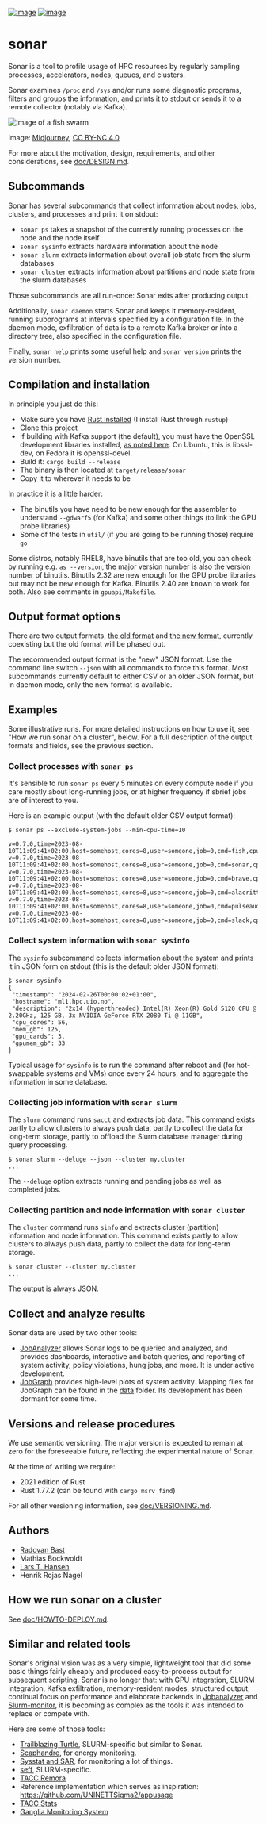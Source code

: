 [![image](https://github.com/NordicHPC/sonar/workflows/Test/badge.svg)](https://github.com/NordicHPC/sonar/actions)
[![image](https://img.shields.io/badge/license-%20GPL--v3.0-blue.svg)](LICENSE)

# sonar

Sonar is a tool to profile usage of HPC resources by regularly sampling processes, accelerators,
nodes, queues, and clusters.

Sonar examines `/proc` and `/sys` and/or runs some diagnostic programs, filters and groups the
information, and prints it to stdout or sends it to a remote collector (notably via Kafka).

![image of a fish swarm](img/sonar-small.png)

Image: [Midjourney](https://midjourney.com/), [CC BY-NC 4.0](https://creativecommons.org/licenses/by-nc/4.0/legalcode)

For more about the motivation, design, requirements, and other considerations, see [doc/DESIGN.md](doc/DESIGN.md).

## Subcommands

Sonar has several subcommands that collect information about nodes, jobs, clusters, and processes
and print it on stdout:

- `sonar ps` takes a snapshot of the currently running processes on the node and the node itself
- `sonar sysinfo` extracts hardware information about the node
- `sonar slurm` extracts information about overall job state from the slurm databases
- `sonar cluster` extracts information about partitions and node state from the slurm databases

Those subcommands are all run-once: Sonar exits after producing output.

Additionally, `sonar daemon` starts Sonar and keeps it memory-resident, running subprograms at
intervals specified by a configuration file.  In the daemon mode, exfiltration of data is to a
remote Kafka broker or into a directory tree, also specified in the configuration file.

Finally, `sonar help` prints some useful help and `sonar version` prints the version number.

## Compilation and installation

In principle you just do this:

- Make sure you have [Rust installed](https://www.rust-lang.org/learn/get-started) (I install Rust through `rustup`)
- Clone this project
- If building with Kafka support (the default), you must have the OpenSSL development libraries installed,
  [as noted here](https://docs.rs/rdkafka/0.37.0/rdkafka/#installation).
  On Ubuntu, this is libssl-dev, on Fedora it is openssl-devel.
- Build it: `cargo build --release`
- The binary is then located at `target/release/sonar`
- Copy it to wherever it needs to be

In practice it is a little harder:

- The binutils you have need to be new enough for the assembler to understand `--gdwarf5`
  (for Kafka) and some other things (to link the GPU probe libraries)
- Some of the tests in `util/` (if you are going to be running those) require `go`

Some distros, notably RHEL8, have binutils that are too old, you can check by running e.g.
`as --version`, the major version number is also the version number of binutils.  Binutils 2.32
are new enough for the GPU probe libraries but may not be new enough for Kafka.  Binutils 2.40
are known to work for both.  Also see comments in `gpuapi/Makefile`.

## Output format options

There are two output formats, [the old format](doc/OLD-FORMAT.md) and [the new
format](doc/NEW-FORMAT.md), currently coexisting but the old format will be phased out.

The recommended output format is the "new" JSON format.  Use the command line switch `--json` with
all commands to force this format.  Most subcommands currently default to either CSV or an older
JSON format, but in daemon mode, only the new format is available.

## Examples

Some illustrative runs.  For more detailed instructions on how to use it, see "How we run sonar on a
cluster", below.  For a full description of the output formats and fields, see the previous section.

### Collect processes with `sonar ps`

It's sensible to run `sonar ps` every 5 minutes on every compute node if you care mostly about
long-running jobs, or at higher frequency if sbrief jobs are of interest to you.

Here is an example output (with the default older CSV output format):
```console
$ sonar ps --exclude-system-jobs --min-cpu-time=10

v=0.7.0,time=2023-08-10T11:09:41+02:00,host=somehost,cores=8,user=someone,job=0,cmd=fish,cpu%=2.1,cpukib=64400,gpus=none,gpu%=0,gpumem%=0,gpukib=0,cputime_sec=138
v=0.7.0,time=2023-08-10T11:09:41+02:00,host=somehost,cores=8,user=someone,job=0,cmd=sonar,cpu%=761,cpukib=372,gpus=none,gpu%=0,gpumem%=0,gpukib=0,cputime_sec=137
v=0.7.0,time=2023-08-10T11:09:41+02:00,host=somehost,cores=8,user=someone,job=0,cmd=brave,cpu%=14.6,cpukib=2907168,gpus=none,gpu%=0,gpumem%=0,gpukib=0,cputime_sec=3532
v=0.7.0,time=2023-08-10T11:09:41+02:00,host=somehost,cores=8,user=someone,job=0,cmd=alacritty,cpu%=0.8,cpukib=126700,gpus=none,gpu%=0,gpumem%=0,gpukib=0,cputime_sec=51
v=0.7.0,time=2023-08-10T11:09:41+02:00,host=somehost,cores=8,user=someone,job=0,cmd=pulseaudio,cpu%=0.7,cpukib=90640,gpus=none,gpu%=0,gpumem%=0,gpukib=0,cputime_sec=399
v=0.7.0,time=2023-08-10T11:09:41+02:00,host=somehost,cores=8,user=someone,job=0,cmd=slack,cpu%=3.9,cpukib=716924,gpus=none,gpu%=0,gpumem%=0,gpukib=0,cputime_sec=266
```

### Collect system information with `sonar sysinfo`

The `sysinfo` subcommand collects information about the system and prints it in JSON form on stdout
(this is the default older JSON format):

```console
$ sonar sysinfo
{
 "timestamp": "2024-02-26T00:00:02+01:00",
 "hostname": "ml1.hpc.uio.no",
 "description": "2x14 (hyperthreaded) Intel(R) Xeon(R) Gold 5120 CPU @ 2.20GHz, 125 GB, 3x NVIDIA GeForce RTX 2080 Ti @ 11GB",
 "cpu_cores": 56,
 "mem_gb": 125,
 "gpu_cards": 3,
 "gpumem_gb": 33
}
```

Typical usage for `sysinfo` is to run the command after reboot and (for hot-swappable systems and
VMs) once every 24 hours, and to aggregate the information in some database.

### Collecting job information with `sonar slurm`

The `slurm` command runs `sacct` and extracts job data.  This command exists partly to allow
clusters to always push data, partly to collect the data for long-term storage, partly to offload
the Slurm database manager during query processing.

```console
$ sonar slurm --deluge --json --cluster my.cluster
...
```

The `--deluge` option extracts running and pending jobs as well as completed jobs.

### Collecting partition and node information with `sonar cluster`

The `cluster` command runs `sinfo` and extracts cluster (partition) information and node
information.  This command exists partly to allow clusters to always push data, partly to collect
the data for long-term storage.

```console
$ sonar cluster --cluster my.cluster
...
```

The output is always JSON.

## Collect and analyze results

Sonar data are used by two other tools:

* [JobAnalyzer](https://github.com/NAICNO/Jobanalyzer) allows Sonar logs to be queried and analyzed, and
  provides dashboards, interactive and batch queries, and reporting of system activity, policy violations,
  hung jobs, and more.  It is under active development.
* [JobGraph](https://github.com/NordicHPC/jobgraph) provides high-level plots of system activity. Mapping
  files for JobGraph can be found in the [data](data) folder.  Its development has been dormant for some
  time.

## Versions and release procedures

We use semantic versioning.  The major version is expected to remain at zero for the foreseeable
future, reflecting the experimental nature of Sonar.

At the time of writing we require:
- 2021 edition of Rust
- Rust 1.77.2 (can be found with `cargo msrv find`)

For all other versioning information, see [doc/VERSIONING.md](doc/VERSIONING.md).

## Authors

- [Radovan Bast](https://bast.fr)
- Mathias Bockwoldt
- [Lars T. Hansen](https://github.com/lars-t-hansen)
- Henrik Rojas Nagel

## How we run sonar on a cluster

See [doc/HOWTO-DEPLOY.md](doc/HOWTO-DEPLOY.md).

## Similar and related tools

Sonar's original vision was as a very simple, lightweight tool that did some basic things fairly
cheaply and produced easy-to-process output for subsequent scripting.  Sonar is no longer that: with
GPU integration, SLURM integration, Kafka exfiltration, memory-resident modes, structured output,
continual focus on performance and elaborate backends in
[Jobanalyzer](https://github.com/NAICNO/Jobanalyzer) and
[Slurm-monitor](https://github.com/2maz/slurm-monitor), it is becoming as complex as the tools it
was intended to replace or compete with.

Here are some of those tools:

- [Trailblazing Turtle](https://github.com/guilbaults/TrailblazingTurtle), SLURM-specific but similar to Sonar.
- [Scaphandre](https://hubblo-org.github.io/scaphandre-documentation/index.html), for energy monitoring.
- [Sysstat and SAR](https://github.com/sysstat/sysstat), for monitoring a lot of things.
- [seff](https://support.schedmd.com/show_bug.cgi?id=1611), SLURM-specific.
- [TACC Remora](https://github.com/tacc/remora)
- Reference implementation which serves as inspiration:
  <https://github.com/UNINETTSigma2/appusage>
- [TACC Stats](https://github.com/TACC/tacc_stats)
- [Ganglia Monitoring System](http://ganglia.info/)
